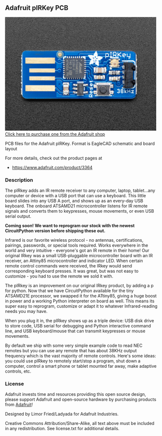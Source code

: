 ## Adafruit pIRKey PCB

<a href="http://www.adafruit.com/products/3364"><img src="assets/image.jpg?raw=true" width="500px"><br/>
Click here to purchase one from the Adafruit shop</a>

PCB files for the Adafruit pIRKey. Format is EagleCAD schematic and board layout

For more details, check out the product pages at
* https://www.adafruit.com/product/3364

### Description

The pIRkey adds an IR remote receiver to any computer, laptop, tablet...any computer or device with a USB port that can use a keyboard. This little board slides into any USB A port, and shows up as an every-day USB keyboard. The onboard ATSAMD21 microcontroller listens for IR remote signals and converts them to keypresses, mouse movements, or even USB serial output.

**Coming soon! We want to reprogram our stock with the newest CircuitPython version before shipping these out.**

Infrared is our favorite wireless protocol - no antennas, certifications, pairings, passwords, or special tools required. Works everywhere in the world and very intuitive - everyone's got an IR remote in their home!  Our original IRkey was a small USB-pluggable microcontroller board with an IR receiver, an Attiny85 microcontroller and indicator LED. When certain remote control commands were received, the IRkey would send corresponding keyboard presses. It was great, but was not easy to customize - you had to use the remote we sold it with.

The pIRkey is an improvement on our original IRkey product, by adding a p for python. Now that we have CircuitPython available for the tiny ATSAMD21E processor, we swapped it for the ATtiny85, giving a huge boost in power and a working Python interpreter on board as well. This means its super easy to reprogram, customize or adapt it to whatever Infrared-reading needs you may have.

When you plug it in, the pIRkey shows up as a triple device: USB disk drive to store code, USB serial for debugging and Python interactive command line, and USB keyboard/mouse that can transmit keypresses or mouse movements.

By default we ship with some very simple example code to read NEC remotes but you can use any remote that has about 38KHz output frequency which is the vast majority of remote controls. Here's some ideas: you could use pIRkey to remotely start/stop a program, shut down a computer, control a smart phone or tablet mounted far away, make adaptive controls, etc.

### License

Adafruit invests time and resources providing this open source design, please support Adafruit and open-source hardware by purchasing products from [Adafruit](https://www.adafruit.com)!

Designed by Limor Fried/Ladyada for Adafruit Industries.

Creative Commons Attribution/Share-Alike, all text above must be included in any redistribution. See license.txt for additional details.
